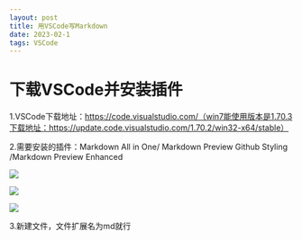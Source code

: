 ```yaml
---
layout: post
title: 用VSCode写Markdown
date: 2023-02-1
tags: VSCode  
---
```


# 下载VSCode并安装插件

1.VSCode下载地址：https://code.visualstudio.com/（win7能使用版本是1.70.3下载地址：https://update.code.visualstudio.com/1.70.2/win32-x64/stable）

2.需要安装的插件：Markdown All in One/ Markdown Preview Github Styling  /Markdown Preview Enhanced


![](/Markdown%20All%20in%20Onepng.png)

![](/Markdown%20Preview%20Enhanced.png)

![](/Markdown%20Preview%20Github%20Styling.png)





3.新建文件，文件扩展名为md就行
